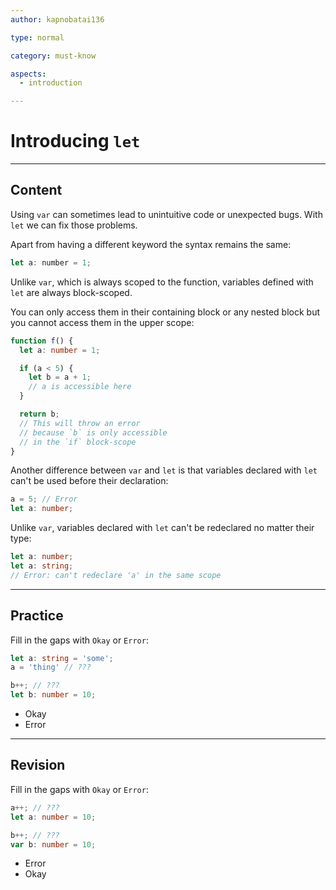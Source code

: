 ```yaml
---
author: kapnobatai136

type: normal

category: must-know

aspects:
  - introduction

---
```


# Introducing `let`

---
## Content

Using `var` can sometimes lead to unintuitive code or unexpected bugs. With `let` we can fix those problems.

Apart from having a different keyword the syntax remains the same:

```js
let a: number = 1;
```

Unlike `var`, which is always scoped to the function, variables defined with `let` are always block-scoped. 

You can only access them in their containing block or any nested block but you cannot access them in the upper scope:

```ts
function f() {
  let a: number = 1;

  if (a < 5) {
    let b = a + 1;
    // a is accessible here
  }

  return b;
  // This will throw an error
  // because `b` is only accessible
  // in the `if` block-scope
}
```

Another difference between `var` and `let` is that variables declared with `let` can't be used before their declaration:

```ts
a = 5; // Error
let a: number;
```

Unlike `var`, variables declared with `let` can't be redeclared no matter their type:

```ts
let a: number;
let a: string;
// Error: can't redeclare 'a' in the same scope
```

---
## Practice

Fill in the gaps with `Okay` or `Error`:

```ts
let a: string = 'some';
a = 'thing' // ???

b++; // ???
let b: number = 10;
```

* Okay 
* Error

---
## Revision

Fill in the gaps with `Okay` or `Error`:

```ts
a++; // ???
let a: number = 10;

b++; // ???
var b: number = 10;
```

* Error
* Okay 
